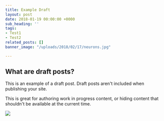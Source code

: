 ```yaml
---
title: Example Draft
layout: post
date: 2018-01-19 00:00:00 +0000
sub_heading: ''
tags:
- Test1
- Test2
related_posts: []
banner_image: "/uploads/2018/02/17/neurons.jpg"

---
```

## What are draft posts?

This is an example of a draft post. Draft posts aren't included when publishing your site.

This is great for authoring work in progress content, or hiding content that shouldn't be available at the current time.

![](/uploads/2018/02/17/building.jpg)